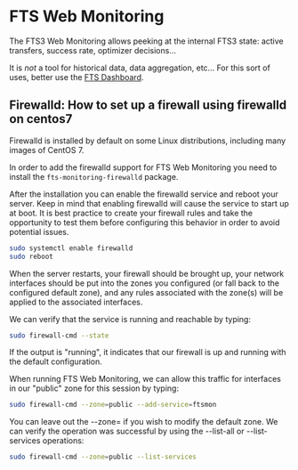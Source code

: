 FTS Web Monitoring
==================

The FTS3 Web Monitoring allows peeking at the internal FTS3 state: active transfers, success rate, optimizer decisions...

It is *not* a tool for historical data, data aggregation, etc... For this sort of uses, better use the [FTS Dashboard](https://monit-grafana.cern.ch/dashboard/db/fts-transfers-30-days?orgId=20). 

## Firewalld: How to set up a firewall using firewalld on centos7

Firewalld is installed by default on some Linux distributions, including many images of CentOS 7. 

In order to add the firewalld support for FTS Web Monitoring you need to install the `fts-monitoring-firewalld` package.

After the installation  you can enable the firewalld service and reboot your server. Keep in mind that enabling firewalld will cause the service to start up at boot. It is best practice to create your firewall rules and take the opportunity to test them before configuring this behavior in order to avoid potential issues.
```bash
sudo systemctl enable firewalld
sudo reboot
```
When the server restarts, your firewall should be brought up, your network interfaces should be put into the zones you configured (or fall back to the configured default zone), and any rules associated with the zone(s) will be applied to the associated interfaces.

We can verify that the service is running and reachable by typing:
```bash
sudo firewall-cmd --state
```

If the output is "running", it indicates that our firewall is up and running with the default configuration.

When running FTS Web Monitoring, we can allow this traffic for interfaces in our "public" zone for this session by typing:
```bash
sudo firewall-cmd --zone=public --add-service=ftsmon
```
You can leave out the --zone= if you wish to modify the default zone. We can verify the operation was successful by using the --list-all or --list-services operations:
```bash
sudo firewall-cmd --zone=public --list-services
```
